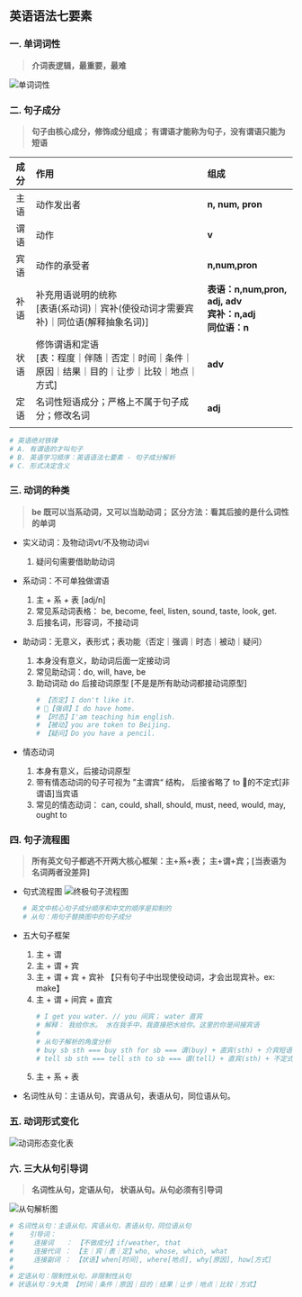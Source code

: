 ## 英语语法七要素

### **一. 单词词性**
> **介词表逻辑，最重要，最难**

![单词词性](./Element1.png)

### **二. 句子成分**
> **句子由核心成分，修饰成分组成； 有谓语才能称为句子，没有谓语只能为短语**
 
 |**成分**|**作用**|**组成**|
 |:--:|:--|:--|
 |主语|动作发出者|**n, num, pron**| 
 |谓语|动作|**v**|
 |宾语|动作的承受者|**n,num,pron**|
 |补语|补充用语说明的统称<br/>[表语(系动词)｜宾补(使役动词才需要宾补)｜同位语(解释抽象名词)]|**表语：n,num,pron, adj, adv<br/>宾补：n,adj<br/>同位语：n**|
 |状语|修饰谓语和定语<br/>[表：程度｜伴随｜否定｜时间｜条件｜原因｜结果｜目的｜让步｜比较｜地点｜方式]|**adv**|
 |定语|名词性短语成分；严格上不属于句子成分；修改名词|**adj**|
 ||||

```sh
# 英语绝对铁律
# A. 有谓语的才叫句子
# B. 英语学习顺序：英语语法七要素 - 句子成分解析
# C. 形式决定含义
```

 ### **三. 动词的种类**
 > **be 既可以当系动词，又可以当助动词； 区分方法：看其后接的是什么词性的单词**

- 实义动词：及物动词vt/不及物动词vi
    1. 疑问句需要借助助动词

- 系动词：不可单独做谓语
    1. 主 + 系 + 表 [adj/n]
    2. 常见系动词表格： be, become, feel, listen, sound, taste, look, get.
    3. 后接名词，形容词，不接动词

- 助动词：无意义，表形式；表功能（否定｜强调｜时态｜被动｜疑问）
    1. 本身没有意义，助动词后面一定接动词
    2. 常见助动词：do, will, have, be
    3. 助动词动 do 后接动词原型 [不是是所有助动词都接动词原型]
        ```sh
        # 【否定】I don't like it. 
        # 【强调】I do have home.
        # 【时态】I'am teaching him english.
        # 【被动】you are token to Beijing.
        # 【疑问】Do you have a pencil. 
        ```
   
- 情态动词
    1. 本身有意义，后接动词原型
    2. 带有情态动词的句子可视为 ”主谓宾“ 结构， 后接省略了 to 的不定式[非谓语]当宾语 
    3. 常见的情态动词： can, could, shall, should, must, need, would, may, ought to

### **四. 句子流程图**
> **所有英文句子都逃不开两大核心框架：主+系+表； 主+谓+宾；[当表语为名词两者没差异]**

- 句式流程图
![终极句子流程图](./sentence.png)
    ```sh
    # 英文中核心句子成分顺序和中文的顺序是抑制的
    # 从句：用句子替换图中的句子成分
    ```

- 五大句子框架
    1. 主 + 谓
    2. 主 + 谓 + 宾
    3. 主 + 谓 + 宾 + 宾补  【只有句子中出现使役动词，才会出现宾补。ex: make】
    4. 主 + 谓 + 间宾 + 直宾 
        ```sh
        # I get you water. // you 间宾； water 直宾
        # 解释： 我给你水。 水在我手中，我直接把水给你。这里的你是间接宾语
        #
        # 从句子解析的角度分析
        # buy sb sth === buy sth for sb === 谓(buy) + 直宾(sth) + 介宾短语(for sb)[间宾]
        # tell sb sth === tell sth to sb === 谓(tell) + 直宾(sth) + 不定式(to sb)
        ```
    5. 主 + 系 + 表

- 名词性从句：主语从句，宾语从句，表语从句，同位语从句。

### **五. 动词形式变化**

![动词形态变化表](./v_change.png)

### **六. 三大从句引导词**
> **名词性从句，定语从句， 状语从句。从句必须有引导词**

![从句解析图](./clause.png)

```sh
# 名词性从句：主语从句，宾语从句，表语从句，同位语从句
#    引导词：
#     连接词   ： 【不做成分】if/weather, that
#     连接代词 ： 【主｜宾｜表｜定】who, whose, which, what 
#     连接副词 ： 【状语】when[时间], where[地点], why[原因], how[方式]
#
# 定语从句：限制性从句，非限制性从句
# 状语从句：9大类 【时间｜条件｜原因｜目的｜结果｜让步｜地点｜比较｜方式】
```









